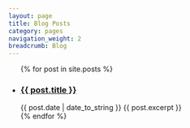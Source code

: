 ```yaml
---
layout: page
title: Blog Posts
category: pages
navigation_weight: 2
breadcrumb: Blog
---
```


<ul class="blog-list">
  {% for post in site.posts %}
    <li>
      <h3><a href="{{ post.url }}">{{ post.title }}</a></h3>
      <span>{{ post.date | date_to_string }}</span>
      {{ post.excerpt }}
    </li>
  {% endfor %}
</ul>